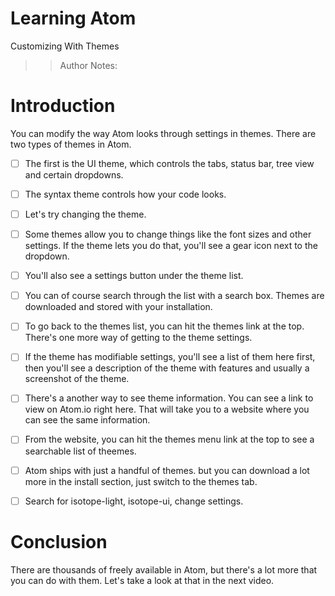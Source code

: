 <!-- .slide: data-state="title" -->
# Learning Atom
Customizing With Themes

> > Author Notes:


# Introduction
You can modify the way Atom looks through settings in themes. There are two types of themes in Atom. 

- [ ] The first is the UI theme, which controls the tabs, status bar, tree view and certain dropdowns.

- [ ] The syntax theme controls how your code looks.

- [ ] Let's try changing the theme.

- [ ] Some themes allow you to change things like the font sizes and other settings. If the theme lets you do that, you'll see a gear icon next to the dropdown.

- [ ] You'll also see a settings button under the theme list.

- [ ] You can of course search through the list with a search box. Themes are downloaded and stored with your installation.

- [ ] To go back to the themes list, you can hit the themes link at the top. There's one more way of getting to the theme settings.

- [ ]  If the theme has modifiable settings, you'll see a list of them here first, then you'll see a description of the theme with features and usually a screenshot of the theme.

- [ ] There's a another way to see theme information. You can see a link to view on Atom.io right here. That will take you to a website where you can see the same information.

- [ ] From the website, you can hit the themes menu link at the top to see a searchable list of theemes.

- [ ] Atom ships with just a handful of themes. but you can download a lot more in the install section, just switch to the themes tab.

- [ ] Search for isotope-light, isotope-ui, change settings.

# Conclusion
There are thousands of freely available in Atom, but there's a lot more that you can do with them. Let's take a look at that in the next video.
